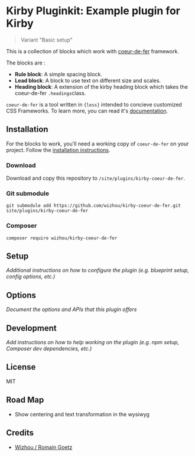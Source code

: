 # Kirby Pluginkit: Example plugin for Kirby

> Variant "Basic setup"

This is a collection of blocks which work with [coeur-de-fer](https://wizhou.github.io/coeur-de-fer/) framework.

The blocks are :
- **Rule block**: A simple spacing block.
- **Lead block**: A block to use text on different size and scales.
- **Heading block**: A extension of the kirby heading block which takes the coeur-de-fer `.headings`class.

`coeur-de-fer` is a tool written in `{less}` intended to concieve customized CSS Frameworks. To learn more, you can read it's [documentation](https://wizhou.github.io/coeur-de-fer/docs/introduction).


## Installation

For the blocks to work, you'll need a working copy of `coeur-de-fer` on your project. Follow the [installation instructions](https://wizhou.github.io/coeur-de-fer/docs/introduction).

### Download

Download and copy this repository to `/site/plugins/kirby-coeur-de-fer`.

### Git submodule

``` shell
git submodule add https://github.com/wizhou/kirby-coeur-de-fer.git site/plugins/kirby-coeur-de-fer
```

### Composer

``` shell
composer require wizhou/kirby-coeur-de-fer
```

## Setup

*Additional instructions on how to configure the plugin (e.g. blueprint setup, config options, etc.)*

## Options

*Document the options and APIs that this plugin offers*

## Development

*Add instructions on how to help working on the plugin (e.g. npm setup, Composer dev dependencies, etc.)*

## License

MIT

## Road Map

- Show centering and text transformation in the wysiwyg

## Credits

- [Wizhou / Romain Goetz](https://github.com/wizhou)
